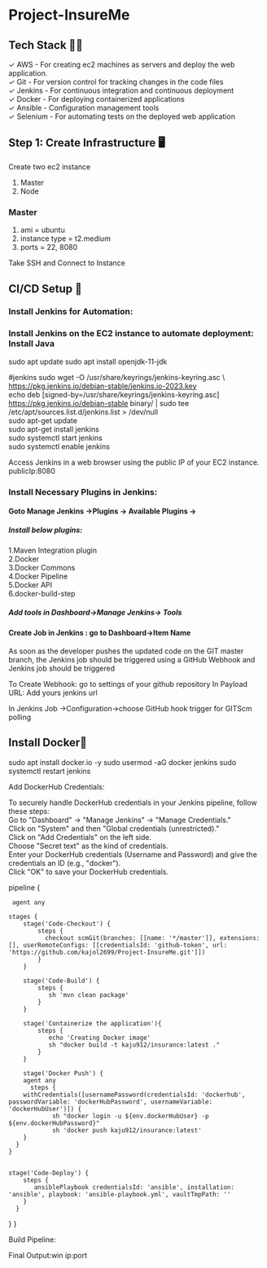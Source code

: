 # Project-InsureMe


## Tech Stack 🧑‍💻
✓ AWS - For creating ec2 machines as servers and deploy the web application. </br>
✓ Git - For version control for tracking changes in the code files </br>
✓ Jenkins - For continuous integration and continuous deployment  </br>
✓ Docker - For deploying containerized applications </br>
✓ Ansible - Configuration management tools  </br>
✓ Selenium - For automating tests on the deployed web application </br>

## Step 1: Create Infrastructure 🖥️
Create two ec2 instance 
1. Master
2. Node
### Master
1. ami = ubuntu
2. instance type = t2.medium
3. ports =  22, 8080
   
Take SSH and Connect to Instance
## CI/CD Setup    🌟

### Install Jenkins for Automation:
### Install Jenkins on the EC2 instance to automate deployment: Install Java
sudo apt update
sudo apt install  openjdk-11-jdk




#jenkins
sudo wget -O /usr/share/keyrings/jenkins-keyring.asc \   </br>
https://pkg.jenkins.io/debian-stable/jenkins.io-2023.key  </br>
echo deb [signed-by=/usr/share/keyrings/jenkins-keyring.asc] \
https://pkg.jenkins.io/debian-stable binary/ | sudo tee \
/etc/apt/sources.list.d/jenkins.list > /dev/null   </br>
sudo apt-get update    </br>
sudo apt-get install jenkins   </br>
sudo systemctl start jenkins    </br>
sudo systemctl enable jenkins   </br>


Access Jenkins in a web browser using the public IP of your EC2 instance.
publicIp:8080


### Install Necessary Plugins in Jenkins:

#### Goto Manage Jenkins →Plugins → Available Plugins →

##### Install below plugins:
1.Maven Integration plugin  </br>
2.Docker  </br>
3.Docker Commons  </br>
4.Docker Pipeline  </br>
5.Docker API  </br>
6.docker-build-step  </br>

##### Add tools in  Dashboard->Manage Jenkins-> Tools


#### Create Job in Jenkins : go to Dashboard->Item Name


As soon as the developer pushes the updated code on the GIT master branch, the Jenkins job should be triggered using a GitHub Webhook and Jenkins job should be triggered

To Create Webhook: go to settings of your github repository 
In Payload URL: Add yours jenkins url

In Jenkins Job ->Configuration->choose GitHub hook trigger for GITScm polling


## Install  Docker🚢

sudo apt install docker.io -y
sudo usermod -aG docker jenkins
sudo systemctl restart jenkins

Add DockerHub Credentials:

To securely handle DockerHub credentials in your Jenkins pipeline, follow these steps: </br>
Go to "Dashboard" → "Manage Jenkins" → "Manage Credentials." </br>
Click on "System" and then "Global credentials (unrestricted)."  </br>
Click on "Add Credentials" on the left side.    </br>
Choose "Secret text" as the kind of credentials.  </br>
Enter your DockerHub credentials (Username and Password) and give the credentials an ID (e.g., "docker"). </br>
Click "OK" to save your DockerHub credentials. </br>

pipeline {
    
     agent any

    stages {
        stage('Code-Checkout') {
            steps {
              checkout scmGit(branches: [[name: '*/master']], extensions: [], userRemoteConfigs: [[credentialsId: 'github-token', url: 'https://github.com/kajol2699/Project-InsureMe.git']])
            }
        }
        
        stage('Code-Build') {
            steps {
               sh 'mvn clean package'
            }
        }
        
        stage('Containerize the application'){
            steps { 
               echo 'Creating Docker image'
               sh "docker build -t kaju912/insurance:latest ."
            }
        }
        
        stage('Docker Push') {
    	agent any
          steps {
       	withCredentials([usernamePassword(credentialsId: 'dockerhub', passwordVariable: 'dockerHubPassword', usernameVariable: 'dockerHubUser')]) {
            	sh "docker login -u ${env.dockerHubUser} -p ${env.dockerHubPassword}"
                sh 'docker push kaju912/insurance:latest'
        }
      }
    }
    
      
    stage('Code-Deploy') {
        steps {
           ansiblePlaybook credentialsId: 'ansible', installation: 'ansible', playbook: 'ansible-playbook.yml', vaultTmpPath: ''       
        }
      }
    
   }
}



Build Pipeline:




Final Output:win
ip:port 
